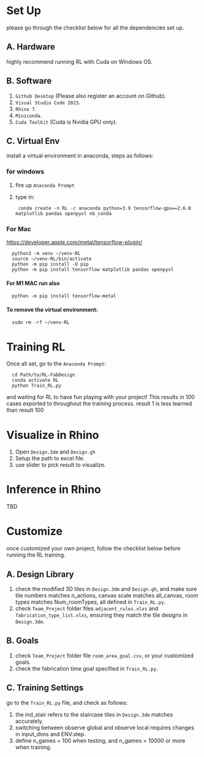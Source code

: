 
# Set Up

please go through the checklist below for all the dependencies set up.

## A. Hardware

highly recommend running RL with Cuda on Windows OS.

## B. Software

1. `Github Desktop` (Please also register an account on Github).
2. `Visual Studio Code 2023`.
3. `Rhino 7`.
4. `Miniconda`.
5. `Cuda Toolkit` (Cuda is Nvidia GPU only).
   
## C. Virtual Env

install a virtual environment in anaconda, steps as follows:
### for windows
1. fire up `Anaconda Prompt`
2. type in:
   
        conda create -n RL -c anaconda python=3.9 tensorflow-gpu==2.6.0 matplotlib pandas openpyxl nb_conda

### For Mac

https://developer.apple.com/metal/tensorflow-plugin/

      python3 -m venv ~/venv-RL
      source ~/venv-RL/bin/activate
      python -m pip install -U pip
      python -m pip install tensorflow matplotlib pandas openpyxl

#### For M1 MAC run also
      python -m pip install tensorflow-metal
      
#### To remove the virtual environment:      

      sudo rm -rf ~/venv-RL

# Training RL

Once all set, go to the `Anaconda Prompt`:

      cd Path/to/RL-FabDesign
      conda activate RL
      python Train_RL.py

and waiting for RL to have fun playing with your project!
This results in 100 cases exported to throughout the training process. result 1 is less learned than result 100

# Visualize in Rhino

1. Open `Design.3dm` and `Design.gh`
2. Setup the path to excel file.
3. use slider to pick result to visualize.


# Inference in Rhino

TBD

# Customize

once customized your own project, follow the checklist below before running the RL training.

## A. Design Library

1. check the modified 3D tiles in `Design.3dm` and `Design.gh`, and make sure tile numbers matches n_actions, canvas scale matches all_canvas, room types matches Num_roomTypes, all defined in `Train_RL.py`.
2. check `Team_Project` folder files `adjacent_rules.xlxs` and `fabrication_type_list.xlxs`, ensuring they match the tile designs in `Design.3dm`.

## B. Goals

1. check `Team_Project` folder file `room_area_goal.csv`, or your customized goals.
2. check the fabrication time goal specified in `Train_RL.py`.

## C. Training Settings

go to the `Train_RL.py` file, and check as follows:
1. the ind_stair refers to the staircase tiles in `Design.3dm` matches accurately.
2. switching between observe global and observe local requires changes in input_dims and ENV.step.
3. define n_games = 100 when testing, and n_games = 10000 or more when training.


